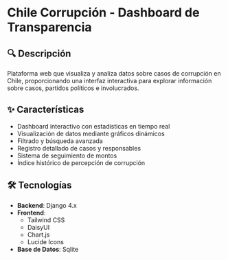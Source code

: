 # Chile Corrupción - Dashboard de Transparencia

## 🔍 Descripción

Plataforma web que visualiza y analiza datos sobre casos de corrupción en Chile, proporcionando una interfaz interactiva para explorar información sobre casos, partidos políticos e involucrados.

## ✨ Características

- Dashboard interactivo con estadísticas en tiempo real
- Visualización de datos mediante gráficos dinámicos
- Filtrado y búsqueda avanzada
- Registro detallado de casos y responsables
- Sistema de seguimiento de montos
- Índice histórico de percepción de corrupción

## 🛠️ Tecnologías

- **Backend**: Django 4.x
- **Frontend**:
  - Tailwind CSS
  - DaisyUI
  - Chart.js
  - Lucide Icons
- **Base de Datos**: Sqlite

